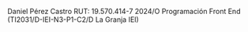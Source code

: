 Daniel Pérez Castro
RUT: 19.570.414-7
2024/O Programación Front End (TI2031/D-IEI-N3-P1-C2/D La Granja IEI)